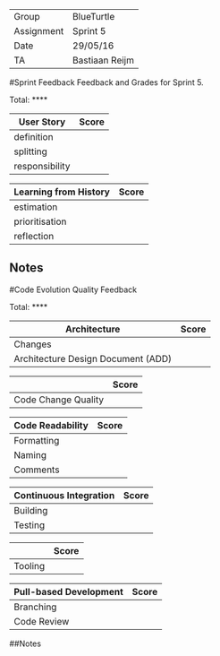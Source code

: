 |      |            |
|------|------------|
|Group | BlueTurtle |
|Assignment|Sprint 5|
|Date|29/05/16|
|TA|Bastiaan Reijm|

#Sprint Feedback
Feedback and Grades for Sprint 5.

Total: ****

| User Story | Score |
|------------|-------|
| definition |      |
| splitting  |      |
| responsibility |  |

| Learning from History | Score |
|-----------------------|-------|
| estimation            |      |
| prioritisation        |      |
| reflection            |      |

## Notes

#Code Evolution Quality Feedback

Total: ****

| Architecture                       | Score |
|------------------------------------|-------|
| Changes                            |      |
| Architecture Design Document (ADD) |      |

|                     | Score |
|---------------------|-------|
| Code Change Quality |       |

| Code Readability | Score |
|------------------|-------|
| Formatting       |      |
| Naming           |      |
| Comments         |      |

| Continuous Integration | Score |
|------------------------|-------|
| Building               |     |
| Testing                |     |

|         | Score |
|---------|-------|
| Tooling |     |

| Pull-based Development | Score |
|------------------------|-------|
| Branching              |     |
| Code Review            |     |

##Notes
